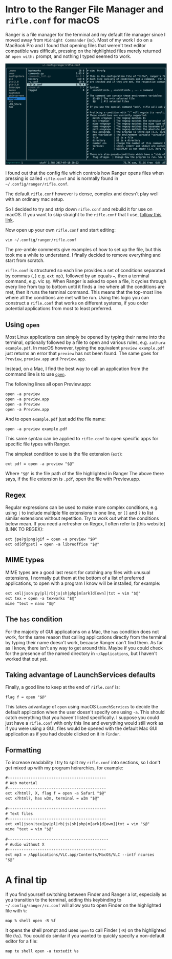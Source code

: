 # Intro to the Ranger File Manager and `rifle.conf` for macOS

Ranger is a file manager for the terminal and my default file manager since I moved away from `Midnight Commander` (`mc`). Most of my work I do on a MacBook Pro and I found that opening files that weren't text editor compatible was difficult, pressing <Enter> on the highlighted files merely returned an `open with:` prompt, and nothing I typed seemed to work.

![](img/ranger_scrot.png)

I found out that the config file which controls how Ranger opens files when pressing <Enter> is called `rifle.conf` and is normally found in `~/.config/ranger/rifle.conf`.

The default `rifle.conf` however is dense, complex and doesn't play well with an ordinary mac setup.

So I decided to try and strip down `rifle.conf` and rebuild it for use on macOS. If you want to skip straight to the `rifle.conf` that I use, [follow this link](files/rifle.conf).

Now open up your own `rifle.conf` and start editing:

```shell-script
vim ~/.config/ranger/rifle.conf
```

The pre-amble comments give examples of how to set up the file, but this took me a while to understand. I finally decided to remove everything and start from scratch.

`rifle.conf` is structured so each line provides a set of conditions separated by commas (`,`) e.g. `ext mp3`, followed by an equals `=`, then a terminal command, e.g. vlc `$@`. When Ranger is asked to open a file, it cycles through every line from top to bottom until it finds a line where all the conditions are met, then it runs the terminal command. This means that the top-most line where all the conditions are met will be run. Using this logic you can construct a `rifle.conf` that works on different systems, if you order potential applications from most to least preferred.

## Using `open`

Most Linux applications can simply be opened by typing their name into the terminal, optionally followed by a file to open and various rules, e.g. `zathura example.pdf`. In macOS however, typing the equivalent `preview example.pdf` just returns an error that `preview` has not been found. The same goes for `Preview`, `preview.app` and `Preview.app`.

Instead, on a Mac, I find the best way to call an application from the command line is to use [`open`](https://developer.apple.com/legacy/library/documentation/Darwin/Reference/ManPages/man1/open.1.html).

The following lines all open Preview.app:

```shell-script
open -a preview
open -a preview.app
open -a Preview
open -a Preview.app
```

And to open `example.pdf` just add the file name:

```shell-script
open -a preview example.pdf
```

This same syntax can be applied to `rifle.conf` to open specific apps for specific file types with Ranger.

The simplest condition to use is the file extension (`ext`):

```shell-script
ext pdf = open -a preview "$@"
```

Where `"$@"` is the file path of the file highlighted in Ranger The above there says, if the file extension is `.pdf`, open the file with Preview.app.

## Regex

Regular expressions can be used to make more complex conditions, e.g. using `|` to include multiple file extensions in one line, or `[]` and `?` to list similar extensions without repetition. Try to work out what the conditions below mean. If you need a refresher on Regex, I often refer to [this website](LINK TO REGEX):

```shell-script
ext jpe?g|png|gif = open -a preview "$@"
ext od[dfgpst] = open -a libreoffice "$@"
```

## MIME types

MIME types are a good last resort for catching any files with unusual extensions, I normally put them at the bottom of a list of preferred applications, to open with a program I know will be installed, for example:

```shell-script
ext xml|json|py|pl|rb|js|sh|php|m[ark]d[own]|txt = vim "$@" 
ext tex = open -a texworks "$@"
mime ^text = nano "$@"
```

## The `has` condition

For the majority of GUI applications on a Mac, the `has` condition does not work, for the same reason that calling applications directly from the terminal by typing their name doesn't work, because Ranger can't find them. As far as I know, there isn't any way to get around this. Maybe if you could check for the presence of the named directory in `~/Applications`, but I haven't worked that out yet.

## Taking advantage of LaunchServices defaults

Finally, a good line to keep at the end of `rifle.conf` is:

```shell-script
flag f = open "$@"
```

This takes advantage of `open` using macOS `LaunchServices` to decide the default application when the user doesn't specify one using `-a`. This should catch everything that you haven't listed specifically. I suppose you could just have a `rifle.conf` with only this line and everything would still work as if you were using a GUI, files would be opened with the default Mac GUI application as if you had double clicked on it in `Finder`.

## Formatting

To increase readability I try to split my `rifle.conf` into sections, so I don't get mixed up with my program heirarchies, for example:

```shell-script
#-------------------------------------------
# Web material
#-------------------------------------------
ext x?html?, X, flag f = open -a Safari "$@"
ext x?html?, has w3m, terminal = w3m "$@"

#-------------------------------------------
# Text files
#-------------------------------------------
ext xml|json|tex|py|pl|rb|js|sh|php|m[ark]d[own]|txt = vim "$@"
mime ^text = vim "$@"

#--------------------------------------------
# Audio without X
#-------------------------------------------
ext mp3 = /Applications/VLC.app/Contents/MacOS/VLC --intf ncurses  "$@"
```

# A final tip

If you find yourself switching between Finder and Ranger a lot, especially as you transition to the terminal, adding this keybinding to `~/.config/ranger/rc.conf` will allow you to open Finder on the highlighted file with `%`:

```shell-script
map % shell open -R %f
```

It opens the shell prompt and uses `open` to call Finder (`-R`) on the highlighted file (`%s`). You could do similar if you wanted to quickly specify a non-default editor for a file:

```shell-script
map te shell open -a textedit %s
```






